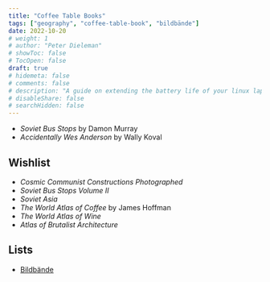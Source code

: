 ```yaml
---
title: "Coffee Table Books"
tags: ["geography", "coffee-table-book", "bildbände"]
date: 2022-10-20
# weight: 1
# author: "Peter Dieleman"
# showToc: false
# TocOpen: false
draft: true
# hidemeta: false
# comments: false
# description: "A guide on extending the battery life of your linux laptop"
# disableShare: false
# searchHidden: false
---
```


<!-- - _Sovietistan_ Erika Fatland -->
- _Soviet Bus Stops_ by Damon Murray 
- _Accidentally Wes Anderson_ by Wally Koval

## Wishlist

- _Cosmic Communist Constructions Photographed_
- _Soviet Bus Stops Volume II_
- _Soviet Asia_
- _The World Atlas of Coffee_ by James Hoffman
- _The World Atlas of Wine_
- _Atlas of Brutalist Architecture_

## Lists

- [Bildbände](https://www.ndr.de/kultur/buch/Die-besten-Bildbaende,buchtippsbildband100.html)